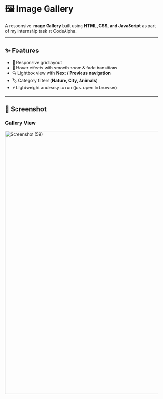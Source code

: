 # 🖼️ Image Gallery  

A responsive **Image Gallery** built using **HTML, CSS, and JavaScript** as part of my internship task at CodeAlpha.  

---

## ✨ Features  
- 📱 Responsive grid layout  
- 🎨 Hover effects with smooth zoom & fade transitions  
- 🔍 Lightbox view with **Next / Previous navigation**  
- 🏷️ Category filters (**Nature, City, Animals**)  
- ⚡ Lightweight and easy to run (just open in browser)  


---

## 📸 Screenshot

### Gallery View  
<img width="1920" height="866" alt="Screenshot (59)" src="https://github.com/user-attachments/assets/d018a427-8264-403e-acfa-ec4398ac7601" />
